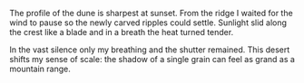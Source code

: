 The profile of the dune is sharpest at sunset. From the ridge I waited for the wind to pause so the newly carved ripples could settle. Sunlight slid along the crest like a blade and in a breath the heat turned tender.

In the vast silence only my breathing and the shutter remained. This desert shifts my sense of scale: the shadow of a single grain can feel as grand as a mountain range.
